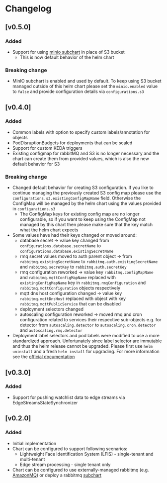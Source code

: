 # Changelog

## [v0.5.0]

### Added
- Support for using [minio subchart](https://github.com/bitnami/charts/tree/main/bitnami/minio) in place of S3 bucket
  - This is now default behavior of the helm chart

### Breaking change
- MinIO subchart is enabled and used by default. To keep using S3 bucket managed outside of this helm chart please set the `minio.enabled` value to `false` and provide configuration details via `configurations.s3`

## [v0.4.0]

### Added
- Common labels with option to specify custom labels/annotation for objects
- PodDisruptionBudgets for deployments that can be scaled
- Support for custom KEDA triggers
- Existing configmap for rabbitMQ and S3 is no longer necessary and the chart can create them from provided values, which is also the new default behavior for S3

### Breaking change
- Changed default behavior for creating S3 configuration. If you like to continue managing the previously created S3 config map please use the `configurations.s3.existingConfigMapName` field. Otherwise the ConfigMap will be managed by the helm chart using the values provided in `configurations.s3`
  - The ConfigMap keys for existing config map are no longer configurable, so if you want to keep using the ConfigMap not managed by this chart then please make sure that the key match what the helm chart expects
- Some values have had their keys changed or moved around:
  - database secret -> value key changed from `configurations.database.secretName` to `configurations.database.existingSecretName`
  - rmq secret values moved to auth parent object -> from `rabbitmq.existingSecretName` to `rabbitmq.auth.existingSecretName` and `rabbitmq.secretKey` to `rabbitmq.auth.secretKey`
  - rmq configuration reworked -> value key `rabbitmq.configMapName` and `rabbitmq.mqttConfigMapName` replaced with `existingConfigMapName` key in `rabbitmq.rmqConfiguration` and `rabbitmq.mqttConfiguration` objects respectively
  - mqtt dns host configuration changed -> value key `rabbitmq.mqttDnsHost` replaced with object with key `rabbitmq.mqttPublicService` that can be disabled
  - deployment selectors changed
  - autoscaling configuration reworked -> moved rmq and cron configuration related to services their respective sub-objects e.g. for detector from `autoscaling.detector` to `autoscaling.cron.detector` and `autoscaling.rmq.detector`
- Deployment label selectors and pod labels were modified to use a more standardized approach. Unfortunately since label selector are immutable and thus the helm release cannot be upgraded. Please first use `helm uninstall` and a fresh `helm install` for upgrading. For more information see the [official documentation](https://kubernetes.io/docs/concepts/workloads/controllers/deployment/#label-selector-updates)

## [v0.3.0]

### Added
- Support for pushing watchlist data to edge streams via EdgeStreamsStateSynchronizer

## [v0.2.0]

### Added
- Initial implementation
- Chart can be configured to support following scenarios:
  - Lightweight Face Identification System (LFIS) - single-tenant and multi-tenant
  - Edge stream processing - single tenant only
- Chart can be configured to use externally-managed rabbitmq (e.g. [AmazonMQ](https://aws.amazon.com/amazon-mq/)) or deploy a rabbitmq [subchart](https://github.com/bitnami/charts/tree/main/bitnami/rabbitmq)
